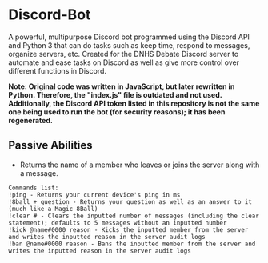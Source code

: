 # Discord-Bot
A powerful, multipurpose Discord bot programmed using the Discord API and Python 3 that can do tasks such as keep time, respond to messages, organize servers, etc. Created for the DNHS Debate Discord server to automate and ease tasks on Discord as well as give more control over different functions in Discord.

**Note: Original code was written in JavaScript, but later rewritten in Python. Therefore, the "index.js" file is outdated and not used.
        Additionally, the Discord API token listed in this repository is not the same one being used to run the bot (for security
        reasons); it has been regenerated.**

## Passive Abilities
- Returns the name of a member who leaves or joins the server along with a message.

```
Commands list:
!ping - Returns your current device's ping in ms
!8ball + question - Returns your question as well as an answer to it (much like a Magic 8Ball)
!clear # - Clears the inputted number of messages (including the clear statement); defaults to 5 messages without an inputted number
!kick @name#0000 reason - Kicks the inputted member from the server and writes the inputted reason in the server audit logs
!ban @name#0000 reason - Bans the inputted member from the server and writes the inputted reason in the server audit logs
```
